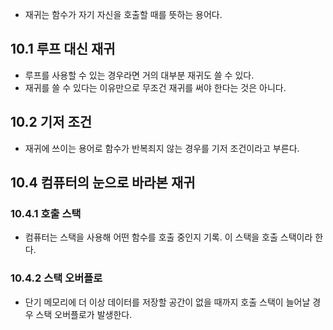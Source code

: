 - 재귀는 함수가 자기 자신을 호출할 때를 뜻하는 용어다.
## 10.1 루프 대신 재귀
- 루프를 사용할 수 있는 경우라면 거의 대부분 재귀도 쓸 수 있다.
- 재귀를 쓸 수 있다는 이유만으로 무조건 재귀를 써야 한다는 것은 아니다.

## 10.2 기저 조건
- 재귀에 쓰이는 용어로 함수가 반복죄지 않는 경우를 기저 조건이라고 부른다.

## 10.4 컴퓨터의 눈으로 바라본 재귀
### 10.4.1 호출 스택
- 컴퓨터는 스택을 사용해 어떤 함수를 호출 중인지 기록. 이 스택을 호출 스택이라 한다.

### 10.4.2 스택 오버플로
- 단기 메모리에 더 이상 데이터를 저장할 공간이 없을 때까지 호출 스택이 늘어날 경우 스택 오버플로가 발생한다.